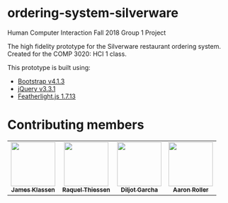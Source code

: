 # ordering-system-silverware
Human Computer Interaction Fall 2018 Group 1 Project

The high fidelity prototype for the Silverware restaurant ordering system. Created for the COMP 3020: HCI 1 class.

This prototype is built using:
* [Bootstrap v4.1.3](https://getbootstrap.com/)
* [jQuery v3.3.1](https://jquery.com/)
* [Featherlight.js 1.7.13](https://noelboss.github.io/featherlight/)

# Contributing members
<table>
<tr>
    <td style="text-align: center;">
        <a href="https://github.com/jameswklassen">
            <img src="https://avatars1.githubusercontent.com/u/13937038?s=400&v=4" width="100px;"/>
            <br/>
            <sub>
                <b>James Klassen </b>
            </sub>
        </a>
    </td>
    <td style="text-align: center;">
        <a href="https://github.com/raquelthiessen">
            <img src="https://avatars1.githubusercontent.com/u/28354603?s=400&v=4" width="100px;"/>
            <br/>
            <sub>
                <b>Raquel Thiessen</b>
            </sub>
        </a>
    </td>
    <td style="text-align: center;">
        <a href="https://github.com/DiljotSG">
            <img src="https://avatars0.githubusercontent.com/u/19293725?s=400&v=4" width="100px;"/>
            <br/>
            <sub>
                <b>Diljot Garcha</b>
            </sub>
        </a>
    </td>
    <td style="text-align: center;">
        <a href="https://github.com/rellor">
            <img src="https://avatars2.githubusercontent.com/u/24699277?s=400&v=4" width="100px;"/>
            <br/>
            <sub>
                <b>Aaron Roller</b>
            </sub>
        </a>
    </td>
</tr>
</table>
